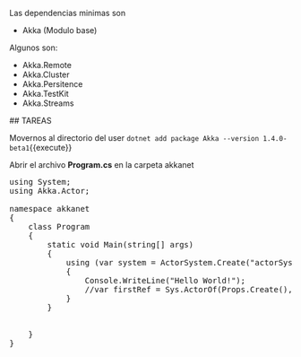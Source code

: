 Las dependencias minimas son
* Akka (Modulo base)

Algunos  son:

* Akka.Remote
* Akka.Cluster
* Akka.Persitence
* Akka.TestKit
* Akka.Streams

## TAREAS

Movernos al directorio del user
`dotnet add package Akka --version 1.4.0-beta1`{{execute}}

Abrir el archivo **Program.cs** en la carpeta akkanet


<pre class="file" data-filename="./akkanet/Program.cs" data-target="replace">using System;
using Akka.Actor;

namespace akkanet
{
    class Program
    {
        static void Main(string[] args)
        {
            using (var system = ActorSystem.Create("actorSystem"))
            {
                Console.WriteLine("Hello World!");
                //var firstRef = Sys.ActorOf(Props.Create<PrintMyActorRefActor>(), "first-actor");
            }
        }


    }
}
</pre>